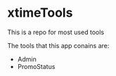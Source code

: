 # xtimeTools
This is a repo for most used tools

The tools that this app conains are:

* Admin
* PromoStatus
